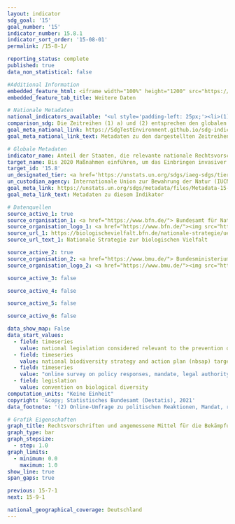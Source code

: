 ```yaml
---
layout: indicator    
sdg_goal: '15'    
goal_number: '15'    
indicator_number: 15.8.1    
indicator_sort_order: '15-08-01'    
permalink: /15-8-1/    

reporting_status: complete    
published: true    
data_non_statistical: false

#Additional Information
embedded_feature_html: <iframe width="100%" height="1200" src="https://sdgtestenvironment.github.io/sdg-indicators/public/AddInfos/de/15.8.1.pdf" frameborder="0" allowFullScreen="true"></iframe>
embedded_feature_tab_title: Weitere Daten    

# Nationale Metadaten    
national_indicators_available: "<ul style='padding-left: 25px;'><li>(1) a) Nationale Rechtsvorschriften, die als relevant für die Verhinderung der Einschleppung invasiver gebietsfremder Arten und deren Bekämpfung angesehen werden</li> <li> (1) (b) Angleichung der Ziele des Nationalen Strategie- und Aktionsplans für biologische Vielfalt (NBSAP) an das Aichi-Biodiversitätsziel 9 des Strategieplans für biologische Vielfalt 2011-2020</li> <li> (2) Online-Umfrage zu politischen Reaktionen, Mandat, rechtlichen Befugnissen und Ressourcen für den Umgang mit der Bedrohung durch invasive gebietsfremde Arten</li></ul>"    
comparison_sdg: Die Zeitreihen (1) a) und (2) entsprechen den globalen Metadaten. Die Zeitreihe (1) b) entspricht nur teilweise den globalen Metadaten.    
goal_meta_national_link: https://SdgTestEnvironment.github.io/sdg-indicators/public/MetaDe/15.8.1.pdf    
goal_meta_national_link_text: Metadaten zu den dargestellten Zeitreihen    

# Globale Metadaten    
indicator_name: Anteil der Staaten, die relevante nationale Rechtsvorschriften verabschiedet haben und angemessene Mittel für die Bekämpfung oder Kontrolle invasiver gebietsfremder Arten bereitstellen    
target_name: Bis 2020 Maßnahmen einführen, um das Einbringen invasiver gebietsfremder Arten zu verhindern, ihre Auswirkungen auf die Land- und Wasserökosysteme deutlich zu reduzieren und die prioritären Arten zu kontrollieren oder zu beseitigen    
target_id: '15.8'    
un_designated_tier: <a href='https://unstats.un.org/sdgs/iaeg-sdgs/tier-classification/' title='Klicken Sie hier um weitere Informationen zur UN-Tier-Klassifikation zu erhalten.'  target='_blank'>Tier I</a>    
un_custodian_agency: Internationale Union zur Bewahrung der Natur (IUCN)    
goal_meta_link: https://unstats.un.org/sdgs/metadata/files/Metadata-15-08-01.pdf    
goal_meta_link_text: Metadaten zu diesem Indikator        

# Datenquellen
source_active_1: true
source_organisation_1: <a href="https://www.bfn.de/"> Bundesamt für Naturschutz (BfN) </a>
source_organisation_logo_1: <a href="https://www.bfn.de/"><img src="https://g205sdgs.github.io/sdg-indicators/public/OrgImgDe/bfn.png" alt="Logo bfn" style="height:60px; width:148px"/></a>
source_url_1: https://biologischevielfalt.bfn.de/nationale-strategie/ueberblick.html
source_url_text_1: Nationale Strategie zur biologischen Vielfalt

source_active_2: true
source_organisation_2: <a href="https://www.bmu.de/"> Bundesministerium für Umwelt, Naturschutz und nukleare Sicherheit (BMU) </a>
source_organisation_logo_2: <a href="https://www.bmu.de/"><img src="https://g205sdgs.github.io/sdg-indicators/public/OrgImgDe/bmu.png" alt="Logo bmu" style="height:60px; width:148px"/></a>

source_active_3: false

source_active_4: false

source_active_5: false

source_active_6: false

data_show_map: False    
data_start_values:
  - field: timeseries
    value: national legislation considered relevant to the prevention of introduction of invasive alien species and control
  - field: timeseries
    value: national biodiversity strategy and action plan (nbsap) targets alignment to aichi biodiversity target 9 set out in the strategic plan for biodiversity 2011-2020
  - field: timeseries
    value: "online survey on policy responses, mandate, legal authority, and resourcing to manage the threat of invasive alien species"
  - field: legislation
    value: convention on biological diversity    
computation_units: "Keine Einheit"    
copyright: '&copy; Statistisches Bundesamt (Destatis), 2021'    
data_footnote: '(2) Online-Umfrage zu politischen Reaktionen, Mandat, rechtlichen Befugnissen und Ressourcen für den Umgang mit der Bedrohung durch invasive gebietsfremde Arten: Die Daten basieren auf einer Sonderauswertung und sind nicht öffentlich zugänglich.'    

# Grafik Eigenschaften    
graph_title: Rechtsvorschriften und angemessene Mittel für die Bekämpfung oder Kontrolle invasiver gebietsfremder Arten    
graph_type: bar
graph_stepsize:
  - step: 1.0    
graph_limits:
  - minimum: 0.0
    maximum: 1.0
show_line: true
span_gaps: true    

previous: 15-7-1    
next: 15-9-1    

national_geographical_coverage: Deutschland    
---
```


<span></span>
